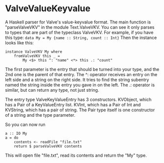 # ValveValueKeyvalue
A Haskell parser for Valve's value-keyvalue format. The main function is "parseValveVKV" in the module Text.ValveVKV. You can see it only parses to types that are part of the typeclass ValveVKV. For example, if you have this type:
` data My = My {name :: String, count :: Int} `
Then the instance looks like this:
```
instance ValveVKV My where
    fromValveVKV this _ =
        My <$> this ^: "name" <*> this .: "count"
```
The first parameter is the entry that should be turned into your type, and the 2nd one is the parent of that entry. The ^: operator receives an entry on the left side and a string on the right side. It tries to find the string subentry named the string inside the entry you gave in on the left. The .: operator is similar, but can return any type, not just string.

The entry type ValveKeyValueEntry has 3 constructors. KVObject, which has a Pair of a KeyValueEntry list. KVInt, which has a Pair of Int and KVString, which has a pair of string. The Pair type itself is one constructor of a string and the type parameter.

So you can now run
```
a :: IO My
a = do
    contents <- readFile "file.txt"
    return $ parseValveVKV contents
```
This will open file "file.txt", read its contents and return the "My" type.